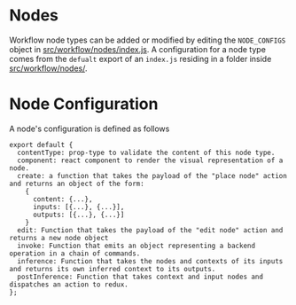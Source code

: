 # Nodes

Workflow node types can be added or modified by editing the `NODE_CONFIGS`
object in [src/workflow/nodes/index.js](index.js). A configuration for a node type comes
from the `defualt` export of an `index.js` residing in a folder inside
[src/workflow/nodes/](./). 

# Node Configuration

A node's configuration is defined as follows
```
export default {
  contentType: prop-type to validate the content of this node type.
  component: react component to render the visual representation of a node.
  create: a function that takes the payload of the "place node" action and returns an object of the form:
    {
      content: {...},
      inputs: [{...}, {...}],
      outputs: [{...}, {...}]
    }
  edit: Function that takes the payload of the "edit node" action and returns a new node object
  invoke: Function that emits an object representing a backend operation in a chain of commands.
  inference: Function that takes the nodes and contexts of its inputs and returns its own inferred context to its outputs.
  postInference: Function that takes context and input nodes and dispatches an action to redux.
};
```
